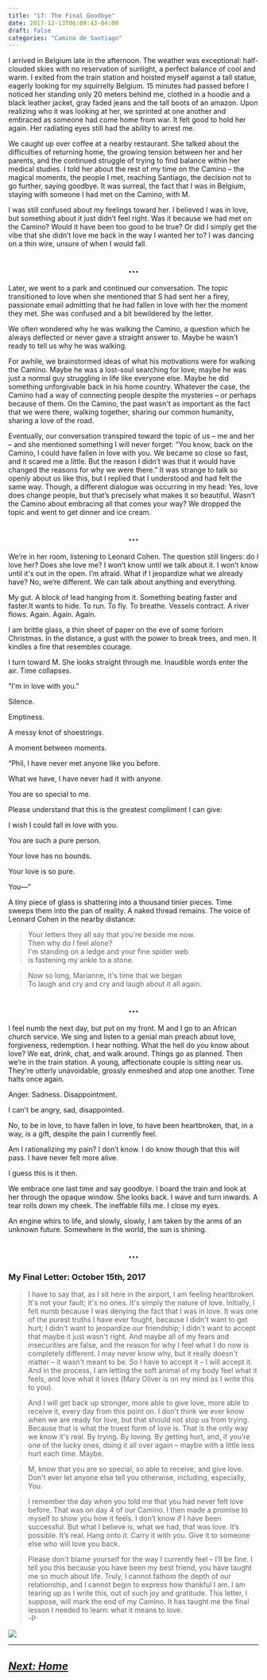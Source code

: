 ```yaml
---
title: "17: The Final Goodbye"
date: 2017-12-13T06:09:43-04:00
draft: false
categories: "Camino de Santiago"
---
```

I arrived in Belgium late in the afternoon. The weather was exceptional: half-clouded skies with no reservation of sunlight, a perfect balance of cool and warm. I exited from the train station and hoisted myself against a tall statue, eagerly looking for my squirrelly Belgium. 15 minutes had passed before I noticed her standing only 20 meters behind me, clothed in a hoodie and a black leather jacket, gray faded jeans and the tall boots of an amazon. Upon realizing who it was looking at her, we sprinted at one another and embraced as someone had come home from war. It felt good to hold her again. Her radiating eyes still had the ability to arrest me.

We caught up over coffee at a nearby restaurant. She talked about the difficulties of returning home, the growing tension between her and her parents, and the continued struggle of trying to find balance within her medical studies. I told her about the rest of my time on the Camino – the magical moments, the people I met, reaching Santiago, the decision not to go further, saying goodbye. It was surreal, the fact that I was in Belgium, staying with someone I had met on the Camino, with M.

I was still confused about my feelings toward her. I believed I was in love, but something about it just didn’t feel right. Was it because we had met on the Camino? Would it have been too good to be true? Or did I simply get the vibe that she didn’t love me back in the way I wanted her to? I was dancing on a thin wire, unsure of when I would fall.

## <center>...</center>

Later, we went to a park and continued our conversation. The topic transitioned to love when she mentioned that S had sent her a firey, passionate email admitting that he had fallen in love with her the moment they met. She was confused and a bit bewildered by the letter.

We often wondered why he was walking the Camino, a question which he always deflected or never gave a straight answer to. Maybe he wasn't ready to tell us why he was walking.

For awhile, we brainstormed ideas of what his motivations were for walking the Camino. Maybe he was a lost-soul searching for love; maybe he was just a normal guy struggling in life like everyone else. Maybe he did something unforgivable back in his home country. Whatever the case, the Camino had a way of connecting people despite the mysteries – or perhaps because of them. On the Camino, the past wasn't as important as the fact that we were there, walking together, sharing our common humanity, sharing a love of the road.

Eventually, our conversation transpired toward the topic of us – me and her – and she mentioned something I will never forget: “You know, back on the Camino, I could have fallen in love with you. We became so close so fast, and it scared me a little. But the reason I didn’t was that it would have changed the reasons for why we were there.” It was strange to talk so openly about us like this, but I replied that I understood and had felt the same way. Though, a different dialogue was occurring in my head: Yes, love does change people, but that’s precisely what makes it so beautiful. Wasn’t the Camino about embracing all that comes your way? We dropped the topic and went to get dinner and ice cream.

## <center>...</center>

We’re in her room, listening to Leonard Cohen. The question still lingers: do I love her? Does she love me? I won’t know until we talk about it. I won’t know until it's out in the open. I’m afraid. What if I jeopardize what we already have? No, we’re different. We can talk about anything and everything.



My gut. A block of lead hanging from it. Something beating faster and faster.It wants to hide. To run. To fly. To breathe. Vessels contract. A river flows. Again. Again. Again.

I am brittle glass, a thin sheet of paper on the eve of some forlorn Christmas. In the distance, a gust with the power to break trees, and men. It kindles a fire that resembles courage.

I turn toward M. She looks straight through me. Inaudible words enter the air. Time collapses.

“I'm in love with you.”

Silence.

Emptiness.

A messy knot of shoestrings.

A moment between moments.

“Phil, I have never met anyone like you before.

What we have, I have never had it with anyone.

You are so special to me.

Please understand that this is the greatest compliment I can give: 

I wish I could fall in love with you.

You are such a pure person.

Your love has no bounds.

Your love is so pure.

You––”

A tiny piece of glass is shattering into a thousand tinier pieces. Time sweeps them into the pan of reality. A naked thread remains. The voice of Leonard Cohen in the nearby distance:

> Your letters they all say that you're beside me now. <br>
> Then why do I feel alone? <br>
> I'm standing on a ledge and your fine spider web <br>
> is fastening my ankle to a stone. <br>

> Now so long, Marianne, it's time that we began <br>
> To laugh and cry and cry and laugh about it all again. <br>

## <center>...</center>

I feel numb the next day, but put on my front. M and I go to an African church service. We sing and listen to a genial man preach about love, forgiveness, redemption. I hear nothing. What the hell do you know about love? We eat, drink, chat, and walk around. Things go as planned. Then we’re in the train station. A young, affectionate couple is sitting near us. They're utterly unavoidable, grossly enmeshed and atop one another. Time halts once again.

Anger. Sadness. Disappointment.

I can't be angry, sad, disappointed.

No, to be in love, to have fallen in love, to have been heartbroken, that, in a way, is a gift, despite the pain I currently feel.

Am I rationalizing my pain? I don’t know. I do know though that this will pass. I have never felt more alive.

I guess this is it then.

We embrace one last time and say goodbye. I board the train and look at her through the opaque window. She looks back. I wave and turn inwards. A tear rolls down my cheek. The ineffable fills me. I close my eyes.

An engine whirs to life, and slowly, slowly, I am taken by the arms of an unknown future. Somewhere in the world, the sun is shining.

## <center>...</center>

### My Final Letter: October 15th, 2017

>I have to say that, as I sit here in the airport, I am feeling heartbroken. It's not your fault; it's no ones. It's simply the nature of love. Initially, I felt numb because I was denying the fact that I was in love. It was one of the purest truths I have ever fought, because I didn't want to get hurt; I didn't want to jeopardize our friendship; I didn't want to accept that maybe it just wasn't right. And maybe all of my fears and insecurities are false, and the reason for why I feel what I do now is completely different. I may never know why, but it really doesn't matter – it wasn't meant to be. So I have to accept it – I will accept it. And in the process, I am letting the soft animal of my body feel what it feels, and love what it loves (Mary Oliver is on my mind as I write this to you).

>And I will get back up stronger, more able to give love, more able to receive it, every day from this point on. I don't think we ever know when we are ready for love, but that should not stop us from trying. Because that is what the truest form of love is. That is the only way we know it's real. By trying. By loving. By getting hurt, and, if you’re one of the lucky ones, doing it all over again – maybe with a little less hurt each time. Maybe.

>M, know that you are so special, so able to receive, and give love. Don't ever let anyone else tell you otherwise, including, especially, You.

>I remember the day when you told me that you had never felt love before. That was on day 4 of our Camino. I then made a promise to myself to show you how it feels. I don’t know if I have been successful. But what I believe is, what we had, that was love. It’s possible. It’s real. Hang onto it. Carry it with you. Give it to someone else who will love you back.

>Please don't blame yourself for the way I currently feel – I’ll be fine. I tell you this because you have been my best friend, you have taught me so much about life. Truly, I cannot fathom the depth of our relationship, and I cannot begin to express how thankful I am. I am tearing up as I write this, out of such joy and gratitude. This letter, I suppose, will mark the end of my Camino. It has taught me the final lesson I needed to learn: what it means to love. <br>
>-P

![](/../images/final.jpg)

---

## _[Next: Home](https://caminodesantiago.netlify.com/posts/home/)_